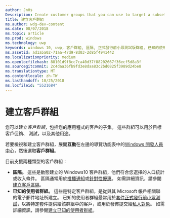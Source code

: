 ```yaml
---
author: JnHs
Description: Create customer groups that you can use to target a subset of your app's customer base for promotions, testing, or other purposes.
title: 建立客戶群組
ms.author: wdg-dev-content
ms.date: 08/07/2018
ms.topic: article
ms.prod: windows
ms.technology: uwp
keywords: windows 10, uwp, 客戶群組, 區隔, 正式發行前小眾測試版群組, 已知的使用者群組
ms.assetid: ad1a5a02-71aa-47d9-8d03-2d85f4941442
ms.localizationpriority: medium
ms.openlocfilehash: 88101d9f8cc7ca40d37f88202667f36ecf5d8a3f
ms.sourcegitcommit: 2c4daa36fb9fd3e8daa83c2bd0825f3989d24be8
ms.translationtype: MT
ms.contentlocale: zh-TW
ms.lasthandoff: 10/25/2018
ms.locfileid: "5521684"
---
```

# <a name="create-customer-groups"></a>建立客戶群組

您可以建立*客戶群組*，包括您的應用程式的客戶的子集。 這些群組可以用於目標客戶促銷、 測試，以及其他用途。

若要檢視和建立客戶群組，展開**互動**在左邊的導覽功能表中的[Windows 開發人員中心](https://partner.microsoft.com/dashboard)，然後選取**客戶群組**。

目前支援兩種類型的客戶群組︰

- **區隔。** 這些是動態建立的 Windows10 客戶群組，他們符合您選擇的人口統計或收入條件。 區隔通常用於[推播通知](send-push-notifications-to-your-apps-customers.md)或[針對性優惠](use-targeted-offers-to-maximize-engagement-and-conversions.md)。 如需詳細資訊，請參閱[建立客戶區隔](create-customer-segments.md)。
- **已知的使用者群組。** 這些是特定客戶群組，是從與其 Microsoft 帳戶相關聯的電子郵件地址所建立。 已知的使用者群組最常用於[套件正式發行前小眾測試](package-flights.md)，以將特定套件提供給該群組中的客戶，或用於發佈提交給[私人對象](choose-visibility-options.md#audience)。 如需詳細資訊，請參閱[建立已知的使用者群組](create-known-user-groups.md)。
